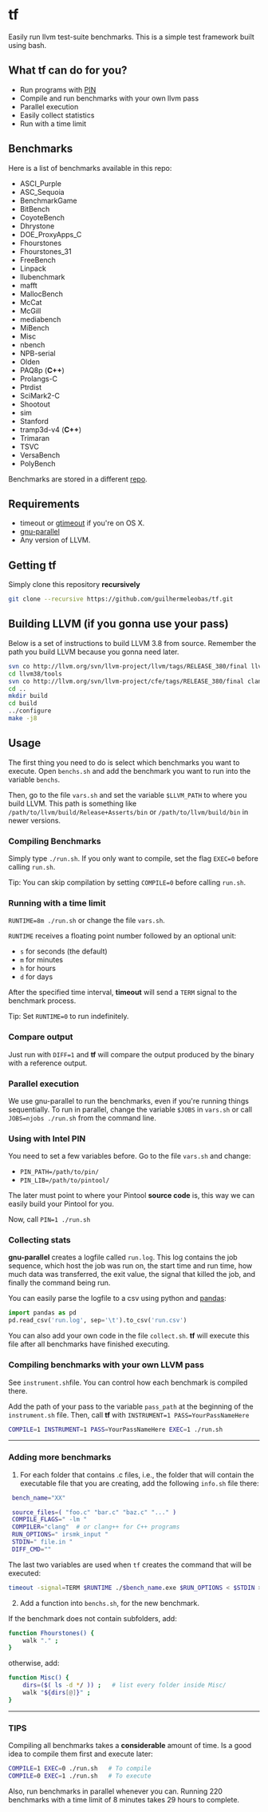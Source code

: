 # tf
Easily run llvm test-suite benchmarks. This is a simple test framework built using bash.

## What tf can do for you?
- Run programs with [PIN](https://software.intel.com/en-us/articles/pin-a-dynamic-binary-instrumentation-tool)
- Compile and run benchmarks with your own llvm pass
- Parallel execution
- Easily collect statistics
- Run with a time limit

## Benchmarks

Here is a list of benchmarks available in this repo:

- ASCI_Purple
- ASC_Sequoia
- BenchmarkGame
- BitBench
- CoyoteBench
- Dhrystone
- DOE_ProxyApps_C
- Fhourstones
- Fhourstones_31
- FreeBench
- Linpack
- llubenchmark
- mafft
- MallocBench
- McCat
- McGill
- mediabench
- MiBench
- Misc
- nbench
- NPB-serial
- Olden
- PAQ8p (**C++**)
- Prolangs-C
- Ptrdist
- SciMark2-C
- Shootout
- sim
- Stanford
- tramp3d-v4 (**C++**)
- Trimaran
- TSVC
- VersaBench
- PolyBench

Benchmarks are stored in a different [repo](https://github.com/guilhermeleobas/Benchmarks).

## Requirements
- timeout or [gtimeout](https://stackoverflow.com/questions/3504945/timeout-command-on-mac-os-x) if you're on OS X.
- [gnu-parallel](http://brewformulas.org/Parallel)
- Any version of LLVM.

## Getting tf
Simply clone this repository **recursively**
```bash
git clone --recursive https://github.com/guilhermeleobas/tf.git
```

## Building LLVM (if you gonna use your pass)

Below is a set of instructions to build LLVM 3.8 from source. Remember the path you build LLVM because you gonna need later.

```bash
svn co http://llvm.org/svn/llvm-project/llvm/tags/RELEASE_380/final llvm38
cd llvm38/tools
svn co http://llvm.org/svn/llvm-project/cfe/tags/RELEASE_380/final clang
cd ..
mkdir build
cd build
../configure
make -j8
```

## Usage

The first thing you need to do is select which benchmarks you want to execute. Open `benchs.sh` and add the benchmark you want to run into the variable `benchs`.

Then, go to the file `vars.sh` and set the variable `$LLVM_PATH` to where you build LLVM. This path is something like `/path/to/llvm/build/Release+Asserts/bin` or `/path/to/llvm/build/bin` in newer versions.

### Compiling Benchmarks

Simply type `./run.sh`. If you only want to compile, set the flag `EXEC=0` before calling `run.sh`.

Tip: You can skip compilation by setting `COMPILE=0` before calling `run.sh`.

### Running with a time limit

`RUNTIME=8m ./run.sh` or change the file `vars.sh`.

`RUNTIME` receives a floating point number followed by an optional unit:
- `s` for seconds (the default)
- `m` for minutes
- `h` for hours
- `d` for days

After the specified time interval, **timeout** will send a `TERM` signal to the benchmark process.

Tip: Set `RUNTIME=0` to run indefinitely.

### Compare output

Just run with `DIFF=1` and **tf** will compare the output produced by the binary with a reference output.

### Parallel execution

We use gnu-parallel to run the benchmarks, even if you're running things sequentially. To run in parallel, change the variable `$JOBS` in `vars.sh` or call `JOBS=njobs ./run.sh` from the command line.

### Using with Intel PIN

You need to set a few variables before. Go to the file `vars.sh` and change:
- `PIN_PATH=/path/to/pin/`
- `PIN_LIB=/path/to/pintool/`

The later must point to where your Pintool **source code** is, this way we can easily build your Pintool for you.

Now, call `PIN=1 ./run.sh`

### Collecting stats

**gnu-parallel** creates a logfile called `run.log`. This log contains the job sequence, which host the job was run on, the start time and run time, how much data was transferred, the exit value, the signal that killed the job, and finally the command being run.

You can easily parse the logfile to a csv using python and [pandas](https://pandas.pydata.org/):

```python
import pandas as pd
pd.read_csv('run.log', sep='\t').to_csv('run.csv')
```

You can also add your own code in the file `collect.sh`. **tf** will execute this file after all benchmarks have finished executing.

### Compiling benchmarks with your own LLVM pass

See `instrument.sh`file. You can control how each benchmark is compiled there.

Add the path of your pass to the variable `pass_path` at the beginning of the `instrument.sh` file. Then, call **tf** with `INSTRUMENT=1 PASS=YourPassNameHere`

```bash
COMPILE=1 INSTRUMENT=1 PASS=YourPassNameHere EXEC=1 ./run.sh
```

------------

### Adding more benchmarks

1) For each folder that contains .c files, i.e., the folder that will
   contain the executable file that you are creating, add the following
   `info.sh` file there:

```bash
 bench_name="XX"

 source_files=( "foo.c" "bar.c" "baz.c" "..." )
 COMPILE_FLAGS=" -lm "
 COMPILER="clang"  # or clang++ for C++ programs
 RUN_OPTIONS=" irsmk_input "
 STDIN=" file.in "
 DIFF_CMD=""
```

The last two variables are used when `tf` creates the command that will be executed:

```bash
timeout -signal=TERM $RUNTIME ./$bench_name.exe $RUN_OPTIONS < $STDIN > /dev/null
```

2) Add a function into `benchs.sh`, for the new benchmark.

If the benchmark does not contain subfolders, add:
```bash
function Fhourstones() {
	walk "." ;
}
```
otherwise, add:
```bash
function Misc() {
	dirs=($( ls -d */ )) ;   # list every folder inside Misc/
	walk "${dirs[@]}" ;
}
```

--------

### TIPS
Compiling all benchmarks takes a **considerable** amount of time. Is a good idea to compile them first and execute later:

```bash
COMPILE=1 EXEC=0 ./run.sh   # To compile
COMPILE=0 EXEC=1 ./run.sh   # To execute
```

Also, run benchmarks in parallel whenever you can. Running 220 benchmarks with a time limit of 8 minutes takes 29 hours to complete.
